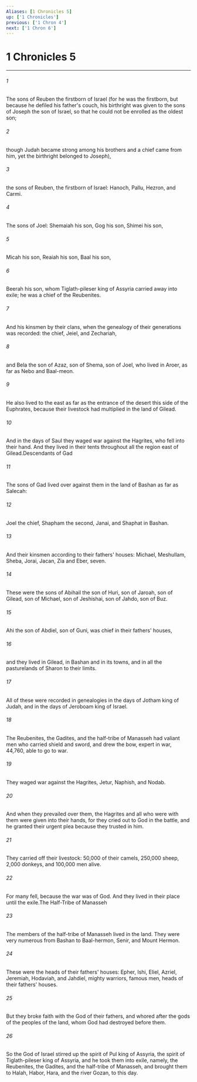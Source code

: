 ```yaml
---
Aliases: [1 Chronicles 5]
up: ['1 Chronicles']
previous: ['1 Chron 4']
next: ['1 Chron 6']
---
```

# 1 Chronicles 5
***



###### 1 
The sons of Reuben the firstborn of Israel (for he was the firstborn, but because he defiled his father's couch, his birthright was given to the sons of Joseph the son of Israel, so that he could not be enrolled as the oldest son; 

###### 2 
though Judah became strong among his brothers and a chief came from him, yet the birthright belonged to Joseph), 

###### 3 
the sons of Reuben, the firstborn of Israel: Hanoch, Pallu, Hezron, and Carmi. 

###### 4 
The sons of Joel: Shemaiah his son, Gog his son, Shimei his son, 

###### 5 
Micah his son, Reaiah his son, Baal his son, 

###### 6 
Beerah his son, whom Tiglath-pileser king of Assyria carried away into exile; he was a chief of the Reubenites. 

###### 7 
And his kinsmen by their clans, when the genealogy of their generations was recorded: the chief, Jeiel, and Zechariah, 

###### 8 
and Bela the son of Azaz, son of Shema, son of Joel, who lived in Aroer, as far as Nebo and Baal-meon. 

###### 9 
He also lived to the east as far as the entrance of the desert this side of the Euphrates, because their livestock had multiplied in the land of Gilead. 

###### 10 
And in the days of Saul they waged war against the Hagrites, who fell into their hand. And they lived in their tents throughout all the region east of Gilead.Descendants of Gad 

###### 11 
The sons of Gad lived over against them in the land of Bashan as far as Salecah: 

###### 12 
Joel the chief, Shapham the second, Janai, and Shaphat in Bashan. 

###### 13 
And their kinsmen according to their fathers' houses: Michael, Meshullam, Sheba, Jorai, Jacan, Zia and Eber, seven. 

###### 14 
These were the sons of Abihail the son of Huri, son of Jaroah, son of Gilead, son of Michael, son of Jeshishai, son of Jahdo, son of Buz. 

###### 15 
Ahi the son of Abdiel, son of Guni, was chief in their fathers' houses, 

###### 16 
and they lived in Gilead, in Bashan and in its towns, and in all the pasturelands of Sharon to their limits. 

###### 17 
All of these were recorded in genealogies in the days of Jotham king of Judah, and in the days of Jeroboam king of Israel. 

###### 18 
The Reubenites, the Gadites, and the half-tribe of Manasseh had valiant men who carried shield and sword, and drew the bow, expert in war, 44,760, able to go to war. 

###### 19 
They waged war against the Hagrites, Jetur, Naphish, and Nodab. 

###### 20 
And when they prevailed over them, the Hagrites and all who were with them were given into their hands, for they cried out to God in the battle, and he granted their urgent plea because they trusted in him. 

###### 21 
They carried off their livestock: 50,000 of their camels, 250,000 sheep, 2,000 donkeys, and 100,000 men alive. 

###### 22 
For many fell, because the war was of God. And they lived in their place until the exile.The Half-Tribe of Manasseh 

###### 23 
The members of the half-tribe of Manasseh lived in the land. They were very numerous from Bashan to Baal-hermon, Senir, and Mount Hermon. 

###### 24 
These were the heads of their fathers' houses: Epher, Ishi, Eliel, Azriel, Jeremiah, Hodaviah, and Jahdiel, mighty warriors, famous men, heads of their fathers' houses. 

###### 25 
But they broke faith with the God of their fathers, and whored after the gods of the peoples of the land, whom God had destroyed before them. 

###### 26 
So the God of Israel stirred up the spirit of Pul king of Assyria, the spirit of Tiglath-pileser king of Assyria, and he took them into exile, namely, the Reubenites, the Gadites, and the half-tribe of Manasseh, and brought them to Halah, Habor, Hara, and the river Gozan, to this day.
